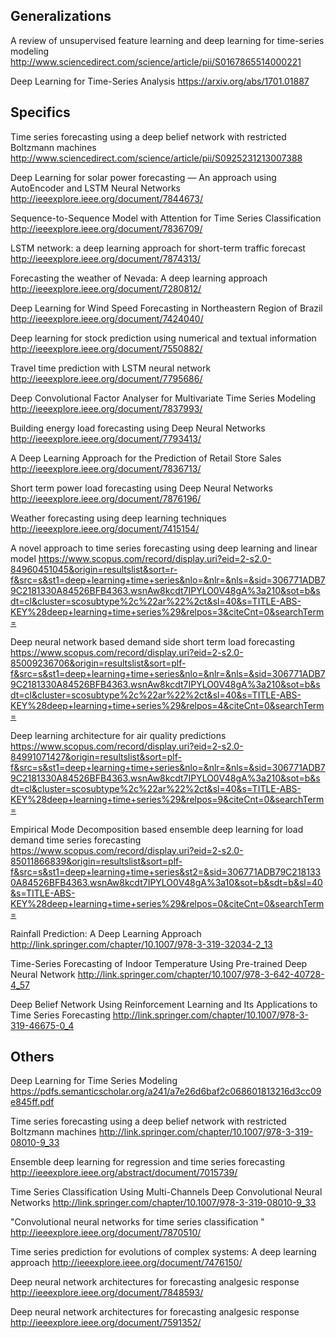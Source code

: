
## Generalizations

  A review of unsupervised feature learning and deep learning for time-series modeling
  http://www.sciencedirect.com/science/article/pii/S0167865514000221
  
  Deep Learning for Time-Series Analysis
  https://arxiv.org/abs/1701.01887
  
## Specifics

  Time series forecasting using a deep belief network with restricted Boltzmann machines
  http://www.sciencedirect.com/science/article/pii/S0925231213007388

  Deep Learning for solar power forecasting — An approach using AutoEncoder and LSTM Neural Networks
  http://ieeexplore.ieee.org/document/7844673/

  Sequence-to-Sequence Model with Attention for Time Series Classification
  http://ieeexplore.ieee.org/document/7836709/

  LSTM network: a deep learning approach for short-term traffic forecast
  http://ieeexplore.ieee.org/document/7874313/

  Forecasting the weather of Nevada: A deep learning approach
  http://ieeexplore.ieee.org/document/7280812/

  Deep Learning for Wind Speed Forecasting in Northeastern Region of Brazil
  http://ieeexplore.ieee.org/document/7424040/

  Deep learning for stock prediction using numerical and textual information
  http://ieeexplore.ieee.org/document/7550882/

  Travel time prediction with LSTM neural network
  http://ieeexplore.ieee.org/document/7795686/

  Deep Convolutional Factor Analyser for Multivariate Time Series Modeling
  http://ieeexplore.ieee.org/document/7837993/

  Building energy load forecasting using Deep Neural Networks
  http://ieeexplore.ieee.org/document/7793413/

  A Deep Learning Approach for the Prediction of Retail Store Sales
  http://ieeexplore.ieee.org/document/7836713/

  Short term power load forecasting using Deep Neural Networks
  http://ieeexplore.ieee.org/document/7876196/

  Weather forecasting using deep learning techniques
  http://ieeexplore.ieee.org/document/7415154/

  A novel approach to time series forecasting using deep learning and linear model
  https://www.scopus.com/record/display.uri?eid=2-s2.0-84960451045&origin=resultslist&sort=r-f&src=s&st1=deep+learning+time+series&nlo=&nlr=&nls=&sid=306771ADB79C2181330A84526BFB4363.wsnAw8kcdt7IPYLO0V48gA%3a210&sot=b&sdt=cl&cluster=scosubtype%2c%22ar%22%2ct&sl=40&s=TITLE-ABS-KEY%28deep+learning+time+series%29&relpos=3&citeCnt=0&searchTerm=

  Deep neural network based demand side short term load forecasting
  https://www.scopus.com/record/display.uri?eid=2-s2.0-85009236706&origin=resultslist&sort=plf-f&src=s&st1=deep+learning+time+series&nlo=&nlr=&nls=&sid=306771ADB79C2181330A84526BFB4363.wsnAw8kcdt7IPYLO0V48gA%3a210&sot=b&sdt=cl&cluster=scosubtype%2c%22ar%22%2ct&sl=40&s=TITLE-ABS-KEY%28deep+learning+time+series%29&relpos=4&citeCnt=0&searchTerm=

  Deep learning architecture for air quality predictions
  https://www.scopus.com/record/display.uri?eid=2-s2.0-84991071427&origin=resultslist&sort=plf-f&src=s&st1=deep+learning+time+series&nlo=&nlr=&nls=&sid=306771ADB79C2181330A84526BFB4363.wsnAw8kcdt7IPYLO0V48gA%3a210&sot=b&sdt=cl&cluster=scosubtype%2c%22ar%22%2ct&sl=40&s=TITLE-ABS-KEY%28deep+learning+time+series%29&relpos=9&citeCnt=0&searchTerm=

  Empirical Mode Decomposition based ensemble deep learning for load demand time series forecasting
  https://www.scopus.com/record/display.uri?eid=2-s2.0-85011866839&origin=resultslist&sort=plf-f&src=s&st1=deep+learning+time+series&st2=&sid=306771ADB79C2181330A84526BFB4363.wsnAw8kcdt7IPYLO0V48gA%3a10&sot=b&sdt=b&sl=40&s=TITLE-ABS-KEY%28deep+learning+time+series%29&relpos=0&citeCnt=0&searchTerm=
  
  Rainfall Prediction: A Deep Learning Approach
  http://link.springer.com/chapter/10.1007/978-3-319-32034-2_13
  
  Time-Series Forecasting of Indoor Temperature Using Pre-trained Deep Neural Network
  http://link.springer.com/chapter/10.1007/978-3-642-40728-4_57
  
  Deep Belief Network Using Reinforcement Learning and Its Applications to Time Series Forecasting
  http://link.springer.com/chapter/10.1007/978-3-319-46675-0_4
  
  
 ## Others
 
  Deep Learning for Time Series Modeling
  https://pdfs.semanticscholar.org/a241/a7e26d6baf2c068601813216d3cc09e845ff.pdf

  Time series forecasting using a deep belief network with restricted Boltzmann machines
  http://link.springer.com/chapter/10.1007/978-3-319-08010-9_33

  Ensemble deep learning for regression and time series forecasting
  http://ieeexplore.ieee.org/abstract/document/7015739/

  Time Series Classification Using Multi-Channels Deep Convolutional Neural Networks
  http://link.springer.com/chapter/10.1007/978-3-319-08010-9_33

  "Convolutional neural networks for time series classification
  "
  http://ieeexplore.ieee.org/document/7870510/

  Time series prediction for evolutions of complex systems: A deep learning approach
  http://ieeexplore.ieee.org/document/7476150/

  Deep neural network architectures for forecasting analgesic response
  http://ieeexplore.ieee.org/document/7848593/

  Deep neural network architectures for forecasting analgesic response
  http://ieeexplore.ieee.org/document/7591352/

